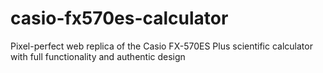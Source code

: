 # casio-fx570es-calculator
Pixel-perfect web replica of the Casio FX-570ES Plus scientific calculator with full functionality and authentic design
